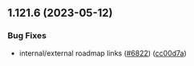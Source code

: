 ## 1.121.6 (2023-05-12)


### Bug Fixes

* internal/external roadmap links ([#6822](https://github.com/EddieHubCommunity/LinkFree/issues/6822)) ([cc00d7a](https://github.com/EddieHubCommunity/LinkFree/commit/cc00d7ad96c7272f82473ca1df18665881c86e9b))



